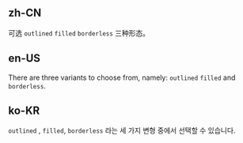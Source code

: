 ## zh-CN

可选 `outlined` `filled` `borderless` 三种形态。

## en-US

There are three variants to choose from, namely: `outlined` `filled` and `borderless`.

## ko-KR

`outlined` , `filled`, `borderless` 라는 세 가지 변형 중에서 선택할 수 있습니다.
